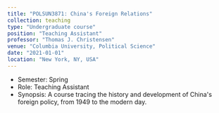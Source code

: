 ```yaml
---
title: "POLSUN3871: China's Foreign Relations"
collection: teaching
type: "Undergraduate course"
position: "Teaching Assistant"
professor: "Thomas J. Christensen" 
venue: "Columbia University, Political Science"
date: "2021-01-01"
location: "New York, NY, USA"
---
```

* Semester: Spring
* Role: Teaching Assistant
* Synopsis: A course tracing the history and development of China's foreign policy, from 1949 to the modern day.